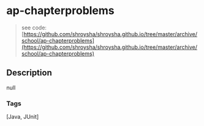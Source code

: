 # ap-chapterproblems
> see code: [https://github.com/shroysha/shroysha.github.io/tree/master/archive/school/ap-chapterproblems](https://github.com/shroysha/shroysha.github.io/tree/master/archive/school/ap-chapterproblems)

## Description
null

### Tags
[Java, JUnit]
